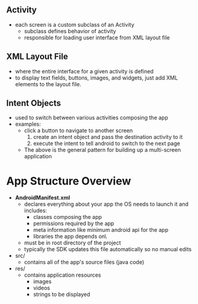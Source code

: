 Activity
---
- each screen is a custom subclass of an Activity
  - subclass defines behavior of activity
  - responsible for loading user interface from XML layout file

XML Layout File
---
- where the entire interface for a given activity is defined
- to display text fields, buttons, images, and widgets, just add XML elements to the layout file.

Intent Objects
---
- used to switch between various activities composing the app
- examples:
  - click a button to navigate to another screen
    1. create an intent object and pass the destination activity to it
    2. execute the intent to tell android to switch to the next page
  - The above is the general pattern for building up a multi-screen application
 
  
App Structure Overview
===
- **AndroidManifest.xml**
  - declares everything about your app the OS needs to launch it and includes:
    - classes composing the app
    - permissions required by the app
    - meta information like minimum android api for the app
    - libraries the app depends on\
  - must be in root directory of the project
  - typically the SDK updates this file automatically so no manual edits
- src/
  - contains all of the app's source files (java code)
- res/
  - contains application resources
    - images
    - videos
    - strings to be displayed
